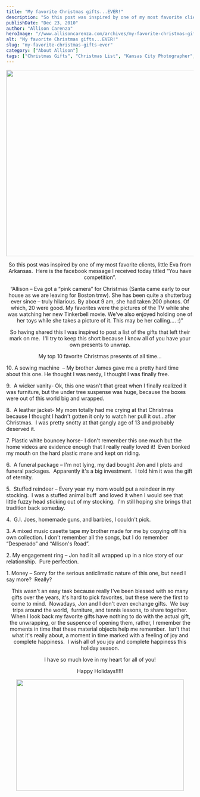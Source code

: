 ```yaml
---
title: "My favorite Christmas gifts...EVER!"
description: "So this post was inspired by one of my most favorite clients, little Eva from Arkansas.  Here is the facebook "
publishDate: "Dec 23, 2010"
author: "Allison Carenza"
heroImage: "//www.allisoncarenza.com/archives/my-favorite-christmas-gif"
alt: "My favorite Christmas gifts...EVER!"
slug: "my-favorite-christmas-gifts-ever"
category: ["About Allison"]
tags: ["Christmas Gifts", "Christmas List", "Kansas City Photographer", "Kansas City Photography", "Photography"]
---
```


<p><img class="aligncenter size-full wp-image-1875" title="mad3" src="/media/mad3.jpg" alt="" width="700" height="500" /></p>
<p style="text-align: center;">So this post was inspired by one of my most favorite clients, little Eva from Arkansas.  Here is the facebook message I received today titled &#8220;You have competition&#8221;.</p>
<p style="text-align: center;">&#8220;Allison &#8211; Eva got a &#8220;pink camera&#8221; for Christmas (Santa came early to our house as we are leaving for Boston tmw). She has been quite a shutterbug ever since &#8211; truly hilarious. By about 9 am, she had taken 200 photos. Of which, 20 were good. My favorites were the pictures of the TV while she was watching her new Tinkerbell movie. We&apos;ve also enjoyed holding one of her toys while she takes a picture of it. This may be her calling.... :)&#8221;</p>
<p style="text-align: center;">
<p style="text-align: center;">So having shared this I was inspired to post a list of the gifts that left their mark on me.  I&apos;ll try to keep this short because I know all of you have your own presents to unwrap.</p>
<p style="text-align: center;">
<p style="text-align: center;">My top 10 favorite Christmas presents of all time...</p>
<p style="text-align: left;">10. A sewing machine  &#8211; My brother James gave me a pretty hard time about this one. He thought I was nerdy, I thought I was finally free.</p>
<p style="text-align: left;">9.  A wicker vanity- Ok, this one wasn&apos;t that great when I finally realized it was furniture, but the under tree suspense was huge, because the boxes were out of this world big and wrapped.</p>
<p style="text-align: left;">8.  A leather jacket- My mom totally had me crying at that Christmas because I thought I hadn&apos;t gotten it only to watch her pull it out...after Christmas.  I was pretty snotty at that gangly age of 13 and probably deserved it.</p>
<p style="text-align: left;">7. Plastic white bouncey horse- I don&apos;t remember this one much but the home videos are evidence enough that I really really loved it!  Even bonked my mouth on the hard plastic mane and kept on riding.</p>
<p style="text-align: left;">6.  A funeral package &#8211; I&apos;m not lying, my dad bought Jon and I plots and funeral packages.  Apparently it&apos;s a big investment.  I told him it was the gift of eternity.</p>
<p style="text-align: left;">5.  Stuffed reindeer &#8211; Every year my mom would put a reindeer in my stocking.  I was a stuffed animal buff  and loved it when I would see that little fuzzy head sticking out of my stocking.  I&apos;m still hoping she brings that tradition back someday.</p>
<p style="text-align: left;">4.  G.I. Joes, homemade guns, and barbies, I couldn&apos;t pick.</p>
<p style="text-align: left;">3. A mixed music casette tape my brother made for me by copying off his own collection. I don&apos;t remember all the songs, but I do remember &#8220;Desperado&#8221; and &#8220;Allison&apos;s Road&#8221;.</p>
<p style="text-align: left;">2. My engagement ring &#8211; Jon had it all wrapped up in a nice story of our relationship.  Pure perfection.</p>
<p style="text-align: left;">1. Money &#8211; Sorry for the serious anticlimatic nature of this one, but need I say more?  Really?</p>
<p style="text-align: center;">
<p style="text-align: center;">This wasn&apos;t an easy task because really I&apos;ve been blessed with so many gifts over the years, it&apos;s hard to pick favorites, but these were the first to come to mind.  Nowadays, Jon and I don&apos;t even exchange gifts.  We buy trips around the world,  furniture, and tennis lessons, to share together.  When I look back my favorite gifts have nothing to do with the actual gift, the unwrapping, or the suspence of opening them, rather, I remember the moments in time that these material objects help me remember.  Isn&apos;t that what it&apos;s really about, a moment in time marked with a feeling of joy and complete happiness.  I wish all of you joy and complete happiness this holiday season.</p>
<p style="text-align: center;">I have so much love in my heart for all of you!</p>
<p style="text-align: center;">Happy Holidays!!!!!</p>
<p style="text-align: center;"><img class="aligncenter size-large wp-image-1876" title="IND_0497" src="/media/IND_0497.jpg" alt="" width="450" height="299" /></p>
<p style="text-align: center;">
